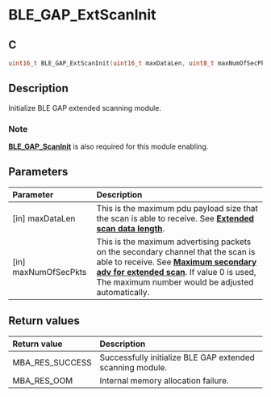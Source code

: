 # BLE_GAP_ExtScanInit

## C

```c
uint16_t BLE_GAP_ExtScanInit(uint16_t maxDataLen, uint8_t maxNumOfSecPkts);
```

## Description

Initialize BLE GAP extended scanning module.

### Note

**[BLE_GAP_ScanInit](GUID-EABB24B0-3356-4103-A083-EB3A2F4DF22E.md)** is also required for this module enabling.

## Parameters

|Parameter|Description|
|:---|:---|
|\[in\] maxDataLen|This is the maximum pdu payload size that the scan is able to receive. See **[Extended scan data length](GUID-D1727B19-D672-430F-B676-CA0A13328459.md)**.|
|\[in\] maxNumOfSecPkts|This is the maximum advertising packets on the secondary channel that the scan is able to receive. See **[Maximum secondary adv for extended scan](GUID-5609585E-C1D0-49C8-AEC7-51A45E9E9370.md)**. If value 0 is used, The maximum number would be adjusted automatically.|

## Return values

|Return value|Description|
|:---|:---|
MBA_RES_SUCCESS|Successfully initialize BLE GAP extended scanning module.|
MBA_RES_OOM|Internal memory allocation failure.|
